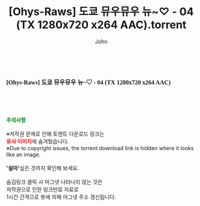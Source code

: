 ﻿---
layout: post
title:  "[Ohys-Raws] 도쿄 뮤우뮤우 뉴~♡ - 04 (TX 1280x720 x264 AAC).torrent"
author: John
categories: [ 애니메이션 ]
tags: [  ]
image:  
description: "[Ohys-Raws] 도쿄 뮤우뮤우 뉴~♡ - 04 (TX 1280x720 x264 AAC) torrent 정보 공유"
toc: true
toc_sticky: true
---

<br>
<div class="view-img">
<a class="view_image" href="http://torrentmobile60.com/bbs/view_image.php?fn=%2Fdata%2Ffile%2Fani%2F1040166563_SWKOUtsj_2d61b7407b88cce2f13acca2222b0778c282fbc7.jpg" target="_blank"><img alt="" class="img-tag" content="http://torrentmobile60.com/data/file/ani/1040166563_SWKOUtsj_2d61b7407b88cce2f13acca2222b0778c282fbc7.jpg" itemprop="image" src="http://torrentmobile60.com/data/file/ani/1040166563_SWKOUtsj_2d61b7407b88cce2f13acca2222b0778c282fbc7.jpg"/></a></div><div class="view-content" itemprop="description">
<p><span style="font-family:nanumsquareround;font-size:16px;font-weight:700;white-space:nowrap;background-color:rgb(255,255,255);">[Ohys-Raws] 도쿄 뮤우뮤우 뉴~♡ - 04 (TX 1280x720 x264 AAC)</span> </p> </div>
    
<br><br><br>
<p data-ke-size="size16"><b><span style="color: green;">주의사항</span></b><br /><br />※저작권 문제로 인해 토렌트 다운로드 링크는<br /><b><span style="color: red;">유사 이미지</span></b>에 숨겨뒀습니다.<br />※Due to copyright issues, the torrent download link is hidden where it looks like an image.<br /><br /><b>'설마'</b>싶은 것까지 확인해 보세요.<br /><br />숨김링크 클릭 시 마그넷 나타나지 않는 것은<br />저작권으로 인한 링크만료 자료로<br />1시간 간격으로 봇에 의해 마그넷 주소 갱신됩니다.</p>
